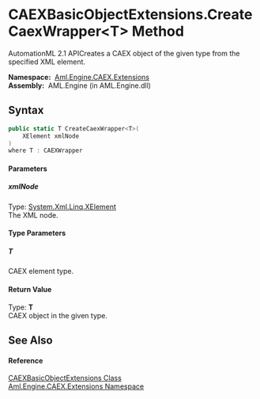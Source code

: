 CAEXBasicObjectExtensions.CreateCaexWrapper&lt;T> Method
========================================================
AutomationML 2.1 APICreates a CAEX object of the given type from the specified XML element.

  **Namespace:**  [Aml.Engine.CAEX.Extensions][1]  
  **Assembly:**  AML.Engine (in AML.Engine.dll)

Syntax
------

```csharp
public static T CreateCaexWrapper<T>(
	XElement xmlNode
)
where T : CAEXWrapper

```

#### Parameters

##### *xmlNode*
Type: [System.Xml.Linq.XElement][2]  
The XML node.

#### Type Parameters

##### *T*
CAEX element type.

#### Return Value
Type: **T**  
CAEX object in the given type.

See Also
--------

#### Reference
[CAEXBasicObjectExtensions Class][3]  
[Aml.Engine.CAEX.Extensions Namespace][1]  

[1]: ../README.md
[2]: https://docs.microsoft.com/dotnet/api/system.xml.linq.xelement
[3]: README.md
[4]: https://www.automationml.org
[5]: ../../icons/logoShade.png